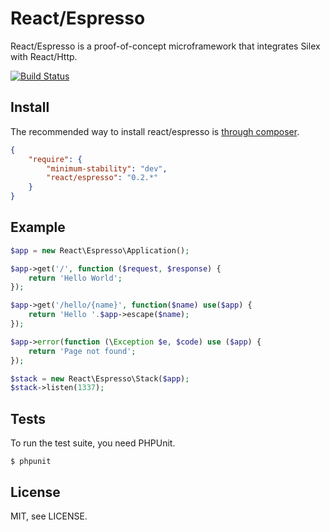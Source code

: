 # React/Espresso

React/Espresso is a proof-of-concept microframework that integrates Silex with
React/Http.

[![Build Status](https://secure.travis-ci.org/reactphp/espresso.png?branch=master)](http://travis-ci.org/reactphp/espresso)

## Install

The recommended way to install react/espresso is [through
composer](http://getcomposer.org).

```JSON
{
    "require": {
        "minimum-stability": "dev",
        "react/espresso": "0.2.*"
    }
}
```

## Example

```php
$app = new React\Espresso\Application();

$app->get('/', function ($request, $response) {
    return 'Hello World';
});

$app->get('/hello/{name}', function($name) use($app) {
    return 'Hello '.$app->escape($name);
});

$app->error(function (\Exception $e, $code) use ($app) {
	return 'Page not found';
});

$stack = new React\Espresso\Stack($app);
$stack->listen(1337);
```

## Tests

To run the test suite, you need PHPUnit.

    $ phpunit

## License

MIT, see LICENSE.
